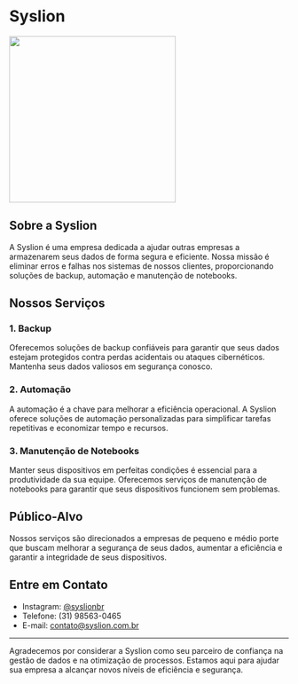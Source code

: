 # Syslion

  <img src="https://stsyslionprd.blob.core.windows.net/images/logo_w.png" width="300">


## Sobre a Syslion

A Syslion é uma empresa dedicada a ajudar outras empresas a armazenarem seus dados de forma segura e eficiente. Nossa missão é eliminar erros e falhas nos sistemas de nossos clientes, proporcionando soluções de backup, automação e manutenção de notebooks.

## Nossos Serviços

### 1. Backup

Oferecemos soluções de backup confiáveis para garantir que seus dados estejam protegidos contra perdas acidentais ou ataques cibernéticos. Mantenha seus dados valiosos em segurança conosco.

### 2. Automação

A automação é a chave para melhorar a eficiência operacional. A Syslion oferece soluções de automação personalizadas para simplificar tarefas repetitivas e economizar tempo e recursos.

### 3. Manutenção de Notebooks

Manter seus dispositivos em perfeitas condições é essencial para a produtividade da sua equipe. Oferecemos serviços de manutenção de notebooks para garantir que seus dispositivos funcionem sem problemas.

## Público-Alvo

Nossos serviços são direcionados a empresas de pequeno e médio porte que buscam melhorar a segurança de seus dados, aumentar a eficiência e garantir a integridade de seus dispositivos.

## Entre em Contato

- Instagram: [@syslionbr](https://www.instagram.com/syslionbr/)
- Telefone: (31) 98563-0465
- E-mail: [contato@syslion.com.br](mailto:contato@syslion.com.br)

---

Agradecemos por considerar a Syslion como seu parceiro de confiança na gestão de dados e na otimização de processos. Estamos aqui para ajudar sua empresa a alcançar novos níveis de eficiência e segurança.
